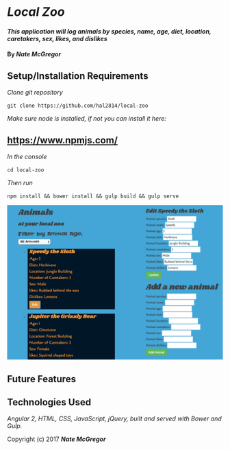 # _Local Zoo_

#### _This application will log animals by species, name, age, diet, location, caretakers, sex, likes, and dislikes_

#### By _**Nate McGregor**_

## Setup/Installation Requirements

_Clone git repository_
```
git clone https://github.com/hal2814/local-zoo
```
_Make sure node is installed, if not you can install it here:_

https://www.npmjs.com/
----------------------

_In the console_
```
cd local-zoo
```
_Then run_
```
npm install && bower install && gulp build && gulp serve
```

![alt text](img/screen.png)

## Future Features

## Technologies Used
_Angular 2, HTML, CSS, JavaScript, jQuery, built and served with Bower and Gulp._

Copyright (c) 2017 **_Nate McGregor_**
